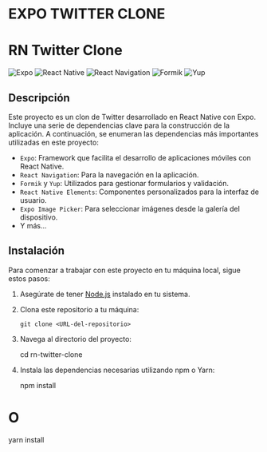 # EXPO TWITTER CLONE

# RN Twitter Clone

![Expo](https://img.shields.io/badge/Expo-^48.0.15-blue?style=flat&logo=expo)
![React Native](https://img.shields.io/badge/React%20Native-0.71.8-blue?style=flat&logo=react)
![React Navigation](https://img.shields.io/badge/React%20Navigation-^6.5.7-blue?style=flat)
![Formik](https://img.shields.io/badge/Formik-^2.4.1-blue?style=flat)
![Yup](https://img.shields.io/badge/Yup-^1.2.0-blue?style=flat)

## Descripción

Este proyecto es un clon de Twitter desarrollado en React Native con Expo. Incluye una serie de dependencias clave para la construcción de la aplicación. A continuación, se enumeran las dependencias más importantes utilizadas en este proyecto:

- `Expo`: Framework que facilita el desarrollo de aplicaciones móviles con React Native.
- `React Navigation`: Para la navegación en la aplicación.
- `Formik` y `Yup`: Utilizados para gestionar formularios y validación.
- `React Native Elements`: Componentes personalizados para la interfaz de usuario.
- `Expo Image Picker`: Para seleccionar imágenes desde la galería del dispositivo.
- Y más...

## Instalación

Para comenzar a trabajar con este proyecto en tu máquina local, sigue estos pasos:

1. Asegúrate de tener [Node.js](https://nodejs.org/) instalado en tu sistema.
2. Clona este repositorio a tu máquina:

   ```shell
   git clone <URL-del-repositorio>
   ```

3. Navega al directorio del proyecto:

   cd rn-twitter-clone

4. Instala las dependencias necesarias utilizando npm o Yarn:

   npm install

# O

yarn install
